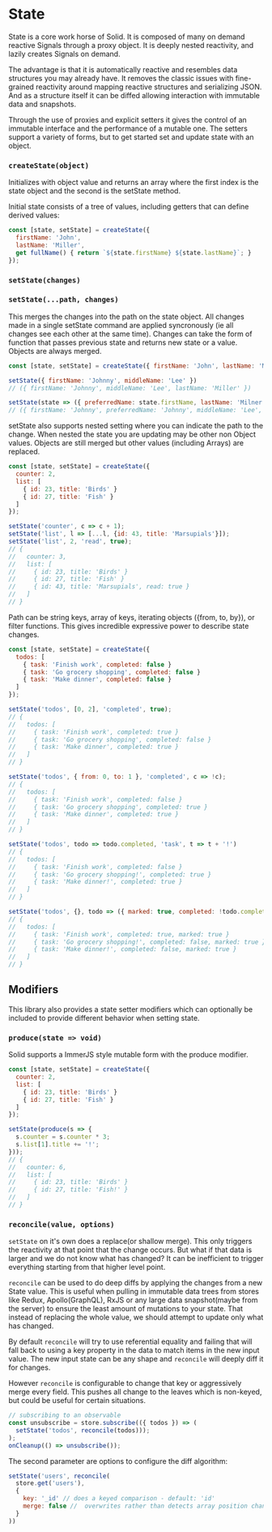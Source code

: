 # State

State is a core work horse of Solid. It is composed of many on demand reactive Signals through a proxy object. It is deeply nested reactivity, and lazily creates Signals on demand.

The advantage is that it is automatically reactive and resembles data structures you may already have. It removes the classic issues with fine-grained reactivity around mapping reactive structures and serializing JSON. And as a structure itself it can be diffed allowing interaction with immutable data and snapshots.

Through the use of proxies and explicit setters it gives the control of an immutable interface and the performance of a mutable one. The setters support a variety of forms, but to get started set and update state with an object.

### `createState(object)`

Initializes with object value and returns an array where the first index is the state object and the second is the setState method.

Initial state consists of a tree of values, including getters that can define derived values:
```jsx
const [state, setState] = createState({
  firstName: 'John',
  lastName: 'Miller',
  get fullName() { return `${state.firstName} ${state.lastName}`; }
});
```

### `setState(changes)`

### `setState(...path, changes)`

This merges the changes into the path on the state object. All changes made in a single setState command are applied syncronously (ie all changes see each other at the same time). Changes can take the form of function that passes previous state and returns new state or a value. Objects are always merged.

```js
const [state, setState] = createState({ firstName: 'John', lastName: 'Miller' });

setState({ firstName: 'Johnny', middleName: 'Lee' })
// ({ firstName: 'Johnny', middleName: 'Lee', lastName: 'Miller' })

setState(state => ({ preferredName: state.firstName, lastName: 'Milner' }));
// ({ firstName: 'Johnny', preferredName: 'Johnny', middleName: 'Lee', lastName: 'Milner' })
```

setState also supports nested setting where you can indicate the path to the change. When nested the state you are updating may be other non Object values. Objects are still merged but other values (including Arrays) are replaced.

```js
const [state, setState] = createState({
  counter: 2,
  list: [
    { id: 23, title: 'Birds' }
    { id: 27, title: 'Fish' }
  ]
});

setState('counter', c => c + 1);
setState('list', l => [...l, {id: 43, title: 'Marsupials'}]);
setState('list', 2, 'read', true);
// {
//   counter: 3,
//   list: [
//     { id: 23, title: 'Birds' }
//     { id: 27, title: 'Fish' }
//     { id: 43, title: 'Marsupials', read: true }
//   ]
// }
```

Path can be string keys, array of keys, iterating objects ({from, to, by}), or filter functions. This gives incredible expressive power to describe state changes.

```js
const [state, setState] = createState({
  todos: [
    { task: 'Finish work', completed: false }
    { task: 'Go grocery shopping', completed: false }
    { task: 'Make dinner', completed: false }
  ]
});

setState('todos', [0, 2], 'completed', true);
// {
//   todos: [
//     { task: 'Finish work', completed: true }
//     { task: 'Go grocery shopping', completed: false }
//     { task: 'Make dinner', completed: true }
//   ]
// }

setState('todos', { from: 0, to: 1 }, 'completed', c => !c);
// {
//   todos: [
//     { task: 'Finish work', completed: false }
//     { task: 'Go grocery shopping', completed: true }
//     { task: 'Make dinner', completed: true }
//   ]
// }

setState('todos', todo => todo.completed, 'task', t => t + '!')
// {
//   todos: [
//     { task: 'Finish work', completed: false }
//     { task: 'Go grocery shopping!', completed: true }
//     { task: 'Make dinner!', completed: true }
//   ]
// }

setState('todos', {}, todo => ({ marked: true, completed: !todo.completed }))
// {
//   todos: [
//     { task: 'Finish work', completed: true, marked: true }
//     { task: 'Go grocery shopping!', completed: false, marked: true }
//     { task: 'Make dinner!', completed: false, marked: true }
//   ]
// }
```

## Modifiers

This library also provides a state setter modifiers which can optionally be included to provide different behavior when setting state.

### `produce(state => void)`

Solid supports a ImmerJS style mutable form with the produce modifier.

```js
const [state, setState] = createState({
  counter: 2,
  list: [
    { id: 23, title: 'Birds' }
    { id: 27, title: 'Fish' }
  ]
});

setState(produce(s => {
  s.counter = s.counter * 3;
  s.list[1].title += '!';
}));
// {
//   counter: 6,
//   list: [
//     { id: 23, title: 'Birds' }
//     { id: 27, title: 'Fish!' }
//   ]
// }
```

### `reconcile(value, options)`

`setState` on it's own does a replace(or shallow merge). This only triggers the reactivity at that point that the change occurs. But what if that data is larger and we do not know what has changed? It can be inefficient to trigger everything starting from that higher level point.

`reconcile` can be used to do deep diffs by applying the changes from a new State value. This is useful when pulling in immutable data trees from stores like Redux, Apollo(GraphQL), RxJS or any large data snapshot(maybe from the server) to ensure the least amount of mutations to your state. That instead of replacing the whole value, we should attempt to update only what has changed.

By default `reconcile` will try to use referential equality and failing that will fall back to using a key property in the data to match items in the new input value. The new input state can be any shape and `reconcile` will deeply diff it for changes.

However `reconcile` is configurable to change that key or aggressively merge every field. This pushes all change to the leaves which is non-keyed, but could be useful for certain situations.

```js
// subscribing to an observable
const unsubscribe = store.subscribe(({ todos }) => (
  setState('todos', reconcile(todos)));
);
onCleanup(() => unsubscribe());
```

The second parameter are options to configure the diff algorithm:

```js
setState('users', reconcile(
  store.get('users'),
  {
    key: '_id' // does a keyed comparison - default: 'id'
    merge: false //  overwrites rather than detects array position changes when not keyed - default: false
  }
))
```
